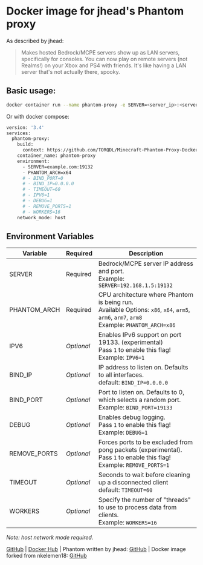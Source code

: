 # Docker image for jhead's Phantom proxy

As described by jhead:
>Makes hosted Bedrock/MCPE servers show up as LAN servers, specifically for consoles.
>You can now play on remote servers (not Realms!) on your Xbox and PS4 with friends.
>It's like having a LAN server that's not actually there, spooky.

## Basic usage:
```bash
docker container run --name phantom-proxy -e SERVER=<server_ip>:<server_port> --network host torqdl/minecraft-phantom-proxy:latest
```
Or with docker compose:
```bash
version: '3.4'
services:
  phantom-proxy:
    build:
      context: https://github.com/TORQDL/Minecraft-Phantom-Proxy-Docker.git
    container_name: phantom-proxy
    environment:
      - SERVER=example.com:19132
      - PHANTOM_ARCH=x64
      # - BIND_PORT=0
      # - BIND_IP=0.0.0.0
      # - TIMEOUT=60
      # - IPV6=1
      # - DEBUG=1
      # - REMOVE_PORTS=1
      # - WORKERS=16
    network_mode: host
```

## Environment Variables

| Variable       | Required     | Description                                 |
| -------------- | ------------ | ------------------------------------------- |
| SERVER         | Required     | Bedrock/MCPE server IP address and port. <br>Example: `SERVER=192.168.1.5:19132` |
| PHANTOM_ARCH   | Required     | CPU architecture where Phantom is being run. <br>Available Options: `x86`, `x64`, `arm5`, `arm6`, `arm7`, `arm8` <br>Example: `PHANTOM_ARCH=x86` |
| IPV6           | *Optional*   | Enables IPv6 support on port 19133. (experimental) <br>Pass `1` to enable this flag! <br>Example: `IPV6=1` |
| BIND_IP        | *Optional*   | IP address to listen on. Defaults to all interfaces. <br>default: `BIND_IP=0.0.0.0` |
| BIND_PORT      | *Optional*   | Port to listen on. Defaults to 0, which selects a random port. <br>Example: `BIND_PORT=19133` |
| DEBUG          | *Optional*   | Enables debug logging. <br>Pass `1` to enable this flag! <br>Example: `DEBUG=1` |
| REMOVE_PORTS   | *Optional*   | Forces ports to be excluded from pong packets (experimental). <br>Pass `1` to enable this flag! <br>Example: `REMOVE_PORTS=1` |
| TIMEOUT        | *Optional*   | Seconds to wait before cleaning up a disconnected client <br>default: `TIMEOUT=60` |
| WORKERS        | *Optional*   | Specify the number of "threads" to use to process data from clients. <br>Example: `WORKERS=16` |

*Note: host network mode required.*

[GitHub](https://github.com/TORQDL/Minecraft-Phantom-Proxy-Docker) | 
[Docker Hub](https://hub.docker.com/repository/docker/torqdl/minecraft-phantom-proxy-docker) | Phantom written by jhead: [GitHub](https://github.com/jhead/phantom) | Docker image forked from nkelemen18: [GitHub](https://github.com/nkelemen18/Minecraft-Phantom-Proxy-Docker)